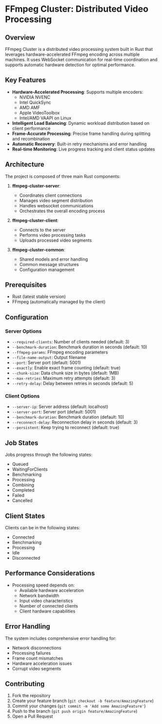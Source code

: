 # FFmpeg Cluster: Distributed Video Processing

## Overview

FFmpeg Cluster is a distributed video processing system built in Rust that leverages hardware-accelerated FFmpeg encoding across multiple machines. It uses WebSocket communication for real-time coordination and supports automatic hardware detection for optimal performance.

## Key Features

- **Hardware-Accelerated Processing**: Supports multiple encoders:
  - NVIDIA NVENC
  - Intel QuickSync
  - AMD AMF
  - Apple VideoToolbox
  - Intel/AMD VAAPI on Linux
- **Intelligent Load Balancing**: Dynamic workload distribution based on client performance
- **Frame-Accurate Processing**: Precise frame handling during splitting and recombination
- **Automatic Recovery**: Built-in retry mechanisms and error handling
- **Real-time Monitoring**: Live progress tracking and client status updates

## Architecture

The project is composed of three main Rust components:

1. **ffmpeg-cluster-server**: 
   - Coordinates client connections
   - Manages video segment distribution
   - Handles websocket communications
   - Orchestrates the overall encoding process

2. **ffmpeg-cluster-client**:
   - Connects to the server
   - Performs video processing tasks
   - Uploads processed video segments

3. **ffmpeg-cluster-common**:
   - Shared models and error handling
   - Common message structures
   - Configuration management

## Prerequisites

- Rust (latest stable version)
- FFmpeg (automatically managed by the client)

## Configuration

### Server Options
- `--required-clients`: Number of clients needed (default: 3)
- `--benchmark-duration`: Benchmark duration in seconds (default: 10)
- `--ffmpeg-params`: FFmpeg encoding parameters
- `--file-name-output`: Output filename
- `--port`: Server port (default: 5001)
- `--exactly`: Enable exact frame counting (default: true)
- `--chunk-size`: Data chunk size in bytes (default: 1MB)
- `--max-retries`: Maximum retry attempts (default: 3)
- `--retry-delay`: Delay between retries in seconds (default: 5)

### Client Options
- `--server-ip`: Server address (default: localhost)
- `--server-port`: Server port (default: 5001)
- `--benchmark-duration`: Benchmark duration (default: 10)
- `--reconnect-delay`: Reconnection delay in seconds (default: 3)
- `--persistent`: Keep trying to reconnect (default: true)

## Job States

Jobs progress through the following states:
- Queued
- WaitingForClients
- Benchmarking
- Processing
- Combining
- Completed
- Failed
- Cancelled

## Client States

Clients can be in the following states:
- Connected
- Benchmarking
- Processing
- Idle
- Disconnected

## Performance Considerations

- Processing speed depends on:
  - Available hardware acceleration
  - Network bandwidth
  - Input video characteristics
  - Number of connected clients
  - Client hardware capabilities

## Error Handling

The system includes comprehensive error handling for:
- Network disconnections
- Processing failures
- Frame count mismatches
- Hardware acceleration issues
- Corrupt video segments

## Contributing

1. Fork the repository
2. Create your feature branch (`git checkout -b feature/AmazingFeature`)
3. Commit your changes (`git commit -m 'Add some AmazingFeature'`)
4. Push to the branch (`git push origin feature/AmazingFeature`)
5. Open a Pull Request